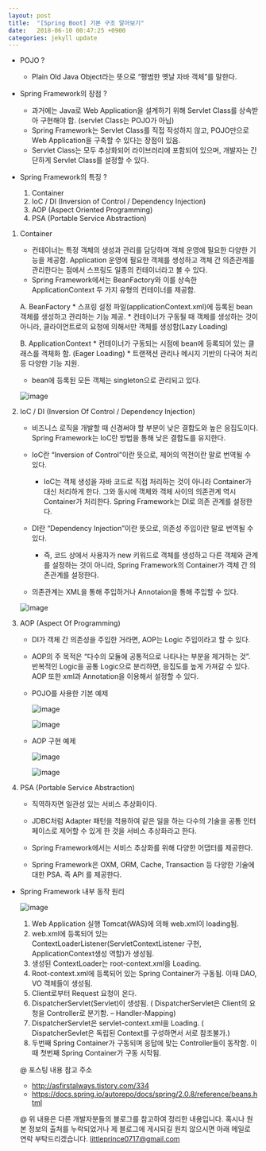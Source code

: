 ```yaml
---
layout: post
title:  "[Spring Boot] 기본 구조 알아보기"
date:   2018-06-10 00:47:25 +0900
categories: jekyll update
---
```



- POJO ? 
    - Plain Old Java Object라는 뜻으로 “평범한 옛날 자바 객체”를 말한다. 

- Spring Framework의 장점 ? 
    - 과거에는 Java로 Web Application을 설계하기 위해 Servlet Class를 상속받아 구현해야 함. (servlet Class는 POJO가 아님) 
    - Spring Framework는 Servlet Class를 직접 작성하지 않고, POJO만으로 Web Application을 구축할 수 있다는 장점이 있음.
    - Servlet Class는 모두 추상화되어 라이브러리에 포함되어 있으며, 개발자는 간단하게 Servlet Class를 설정할 수 있다.

- Spring Framework의 특징 ? 
    1. Container
	2. IoC / DI      (Inversion of Control / Dependency Injection) 
	3. AOP           (Aspect Oriented Programming) 
	4. PSA           (Portable Service Abstraction) 

1. Container
    - 컨테이너는 특정 객체의 생성과 관리를 담당하며 객체 운영에 필요한 다양한 기능을 제공함. 
      Application 운영에 필요한 객체를 생성하고 객체 간 의존관계를 관리한다는 점에서 스프링도 일종의 컨테이너라고 볼 수 있다. 
    - Spring Framework에서는 BeanFactory와 이를 상속한 ApplicationContext 두 가지 유형의 컨테이너를 제공함.

    A. BeanFactory
        * 스프링 설정 파일(applicationContext.xml)에 등록된 bean 객체를 생성하고 관리하는 기능 제공.
        * 컨테이너가 구동될 때 객체를 생성하는 것이 아니라, 클라이언트로의 요청에 의해서만 객체를 생성함(Lazy Loading)  
        
    B. ApplicationContext
        * 컨테이너가 구동되는 시점에 bean에 등록되어 있는 클래스를 객체화 함. (Eager Loading)
        * 트랜잭션 관리나 메시지 기반의 다국어 처리 등 다양한 기능 지원.
    
    - bean에 등록된 모든 객체는 singleton으로 관리되고 있다.

    ![image](https://user-images.githubusercontent.com/12456375/41198125-0609a0c4-6cad-11e8-8ad7-789e6e882520.png)


2. IoC / DI (Inversion Of Control / Dependency Injection)
    - 비즈니스 로직을 개발할 때 신경써야 할 부분이 낮은 결합도와 높은 응집도이다.
      Spring Framework는 IoC란 방법을 통해 낮은 결합도를 유지한다. 

    - IoC란 “Inversion of Control”이란 뜻으로, 제어의 역전이란 말로 번역될 수 있다. 
        - IoC는 객체 생성을 자바 코드로 직접 처리하는 것이 아니라 Container가 대신 처리하게 한다. 
          그와 동시에 객체와 객체 사이의 의존관계 역시 Container가 처리한다.
          Spring Framework는 DI로 의존 관계를 설정한다.

    - DI란 “Dependency Injection”이란 뜻으로, 의존성 주입이란 말로 번역될 수 있다. 
        - 즉, 코드 상에서 사용자가 new 키워드로 객체를 생성하고 다른 객체와 관계를 설정하는 것이 아니라, 
          Spring Framework의 Container가 객체 간 의존관계를 설정한다.  

    - 의존관계는 XML을 통해 주입하거나 Annotaion을 통해 주입할 수 있다. 

    ![image](https://user-images.githubusercontent.com/12456375/41199369-a1fb60b2-6ccb-11e8-8ea8-608b01143781.png)


3. AOP (Aspect Of Programming)
    - DI가 객체 간 의존성을 주입한 거라면, AOP는 Logic 주입이라고 할 수 있다. 

    - AOP의 주 목적은 “다수의 모듈에 공통적으로 나타나는 부분을 제거하는 것”.
      반복적인 Logic을 공통 Logic으로 분리하면, 응집도를 높게 가져갈 수 있다. 
      AOP 또한 xml과 Annotation을 이용해서 설정할 수 있다. 


    * POJO를 사용한 기본 예제 

      ![image](https://user-images.githubusercontent.com/12456375/41199480-d30dc698-6ccd-11e8-9e02-b43bd145c765.png)

      ![image](https://user-images.githubusercontent.com/12456375/41199515-7dfbbede-6cce-11e8-92cd-bc05821ed70a.png)

    * AOP 구현 예제 

      ![image](https://user-images.githubusercontent.com/12456375/41199483-e3547164-6ccd-11e8-9b56-ebfc14a3eb37.png)

      ![image](https://user-images.githubusercontent.com/12456375/41199517-8084030a-6cce-11e8-9fb0-0fa774a87332.png)



4. PSA (Portable Service Abstraction) 
    - 직역하자면 일관성 있는 서비스 추상화이다.

    - JDBC처럼 Adapter 패턴을 적용하여 같은 일을 하는 다수의 기술을 공통 인터페이스로 제어할 수 있게 한 것을 서비스 추상화라고 한다. 

    - Spring Framework에서는 서비스 추상화를 위해 다양한 어댑터를 제공한다.

    - Spring Framework은 OXM, ORM, Cache, Transaction 등 다양한 기술에 대한 PSA. 즉 API 를 제공한다. 





- Spring Framework 내부 동작 원리

    ![image](https://user-images.githubusercontent.com/12456375/41199491-121d7478-6cce-11e8-82ae-fb211f838881.png)

    1. Web Application 실행  Tomcat(WAS)에 의해 web.xml이 loading됨.
    2. web.xml에 등록되어 있는 ContextLoaderListener(ServletContextListener 구현,  ApplicationContext생성 역할)가 생성됨. 
    3. 생성된 ContextLoader는 root-context.xml을 Loading.
    4. Root-context.xml에 등록되어 있는 Spring Container가 구동됨. 이때 DAO, VO 객체들이 생성됨.
    5. Client로부터 Request 요청이 온다.
    6. DispatcherServlet(Servlet)이 생성됨.  ( DispatcherServlet은 Client의 요청을 Controller로 분기함. – Handler-Mapping)
    7. DispatcherServlet은 servlet-context.xml을 Loading. ( DispatcherSevlet은 독립된 Context를 구성하면서 서로 참조불가.)
    8. 두번째 Spring Container가 구동되며 응답에 맞는 Controller들이 동작함. 이때 첫번째 Spring Container가 구동 시작됨.






  @ 포스팅 내용 참고 주소
  - http://asfirstalways.tistory.com/334
  - https://docs.spring.io/autorepo/docs/spring/2.0.8/reference/beans.html  


  @ 위 내용은 다른 개발자분들의 블로그를 참고하여 정리한 내용입니다. 
  혹시나 원본 정보의 출처를 누락되었거나 제 블로그에 게시되길 원치 않으시면 아래 메일로 연락 부탁드리겠습니다.
  littleprince0717@gmail.com 
